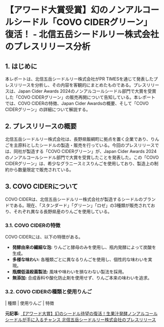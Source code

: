 # 【アワード大賞受賞】幻のノンアルコールシードル「COVO CIDERグリーン」復活！ - 北信五岳シードルリー株式会社のプレスリリース分析

## 1. はじめに

本レポートは、北信五岳シードルリー株式会社がPR TIMESを通じて発表したプレスリリースを分析し、その内容を客観的にまとめたものである。プレスリリースは、Japan Cider Awards 2024のノンアルコールシードル部門で大賞を受賞した「COVO CIDERグリーン」の販売再開について告知している。本レポートでは、COVO CIDERの特徴、Japan Cider Awardsの概要、そして「COVO CIDERグリーン」の詳細について解説する。

## 2. プレスリリースの概要

北信五岳シードルリー株式会社は、長野県飯綱町に拠点を置く企業であり、りんごを主原料としたシードルの製造・販売を行っている。今回のプレスリリースでは、同社が製造する「COVO CIDERグリーン」が、Japan Cider Awards 2024のノンアルコールシードル部門で大賞を受賞したことを発表した。この「COVO CIDERグリーン」は、希少なグラニースミスりんごを使用しており、製造上の制約から数量限定で販売されている。

## 3. COVO CIDERについて

COVO CIDERは、北信五岳シードルリー株式会社が製造するシードルのブランドである。現在、「スタンダード」「グリーン」「ロゼ」の3種類が販売されており、それぞれ異なる長野県産のりんごを使用している。

### 3.1. COVO CIDERの特徴

COVO CIDERには、以下の特徴がある。

* **発酵由来の繊細な泡:** りんごと酵母のみを使用し、瓶内発酵によって炭酸を生成。
* **多様な味わい:** 各種類ごとに異なるりんごを使用し、個性的な味わいを実現。
* **瓶燗低温殺菌製法:** 風味や味わいを損なわない製法を採用。
* **無添加:** 合成香料や酸化防止剤を使用せず、りんご本来の味わいを追求。

### 3.2. COVO CIDERの種類と使用りんご

| 種類 | 使用りんご | 特徴 

**元記事:** [【アワード大賞】幻のシードル待望の復活！生果汁発酵ノンアルコールシードルが手に入るチャンス 北信五岳シードルリー株式会社のプレスリリース](https://prtimes.jp/main/html/rd/p/000000001.000155826.html)